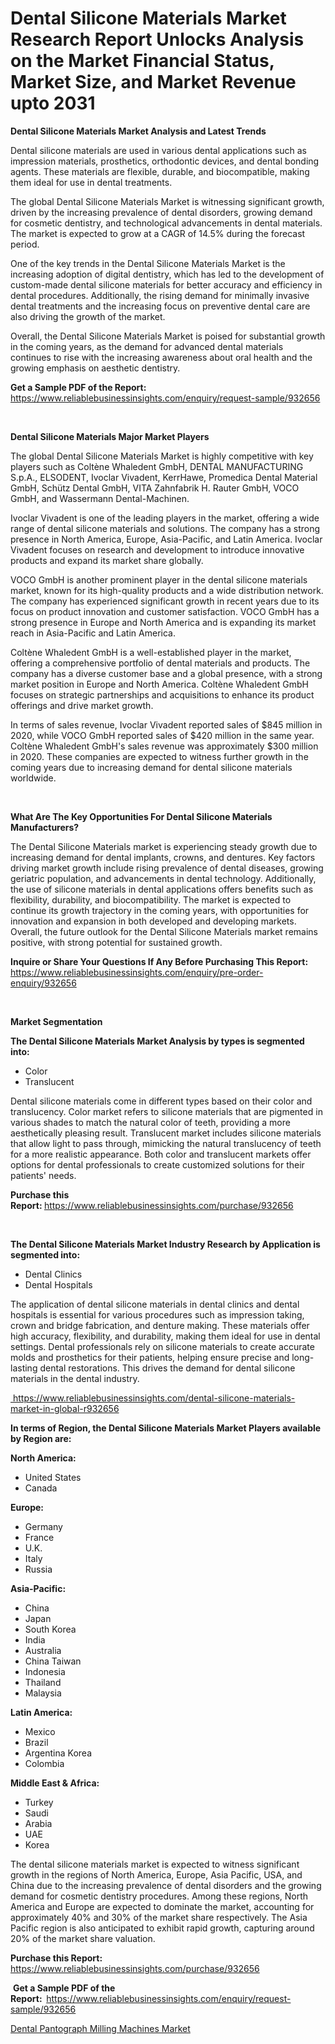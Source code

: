 <p><h1>Dental Silicone Materials Market Research Report Unlocks Analysis on the Market Financial Status, Market Size, and Market Revenue upto 2031</h1></p><p><strong>Dental Silicone Materials Market Analysis and Latest Trends</strong></p>
<p><p>Dental silicone materials are used in various dental applications such as impression materials, prosthetics, orthodontic devices, and dental bonding agents. These materials are flexible, durable, and biocompatible, making them ideal for use in dental treatments.</p><p>The global Dental Silicone Materials Market is witnessing significant growth, driven by the increasing prevalence of dental disorders, growing demand for cosmetic dentistry, and technological advancements in dental materials. The market is expected to grow at a CAGR of 14.5% during the forecast period.</p><p>One of the key trends in the Dental Silicone Materials Market is the increasing adoption of digital dentistry, which has led to the development of custom-made dental silicone materials for better accuracy and efficiency in dental procedures. Additionally, the rising demand for minimally invasive dental treatments and the increasing focus on preventive dental care are also driving the growth of the market.</p><p>Overall, the Dental Silicone Materials Market is poised for substantial growth in the coming years, as the demand for advanced dental materials continues to rise with the increasing awareness about oral health and the growing emphasis on aesthetic dentistry.</p></p>
<p><strong>Get a Sample PDF of the Report:&nbsp;</strong> <a href="https://www.reliablebusinessinsights.com/enquiry/request-sample/932656">https://www.reliablebusinessinsights.com/enquiry/request-sample/932656</a></p>
<p>&nbsp;</p>
<p><strong>Dental Silicone Materials Major Market Players</strong></p>
<p><p>The global Dental Silicone Materials Market is highly competitive with key players such as Coltène Whaledent GmbH, DENTAL MANUFACTURING S.p.A., ELSODENT, Ivoclar Vivadent, KerrHawe, Promedica Dental Material GmbH, Schütz Dental GmbH, VITA Zahnfabrik H. Rauter GmbH, VOCO GmbH, and Wassermann Dental-Machinen. </p><p>Ivoclar Vivadent is one of the leading players in the market, offering a wide range of dental silicone materials and solutions. The company has a strong presence in North America, Europe, Asia-Pacific, and Latin America. Ivoclar Vivadent focuses on research and development to introduce innovative products and expand its market share globally.</p><p>VOCO GmbH is another prominent player in the dental silicone materials market, known for its high-quality products and a wide distribution network. The company has experienced significant growth in recent years due to its focus on product innovation and customer satisfaction. VOCO GmbH has a strong presence in Europe and North America and is expanding its market reach in Asia-Pacific and Latin America.</p><p>Coltène Whaledent GmbH is a well-established player in the market, offering a comprehensive portfolio of dental materials and products. The company has a diverse customer base and a global presence, with a strong market position in Europe and North America. Coltène Whaledent GmbH focuses on strategic partnerships and acquisitions to enhance its product offerings and drive market growth.</p><p>In terms of sales revenue, Ivoclar Vivadent reported sales of $845 million in 2020, while VOCO GmbH reported sales of $420 million in the same year. Coltène Whaledent GmbH's sales revenue was approximately $300 million in 2020. These companies are expected to witness further growth in the coming years due to increasing demand for dental silicone materials worldwide.</p></p>
<p>&nbsp;</p>
<p><strong>What Are The Key Opportunities For Dental Silicone Materials Manufacturers?</strong></p>
<p><p>The Dental Silicone Materials market is experiencing steady growth due to increasing demand for dental implants, crowns, and dentures. Key factors driving market growth include rising prevalence of dental diseases, growing geriatric population, and advancements in dental technology. Additionally, the use of silicone materials in dental applications offers benefits such as flexibility, durability, and biocompatibility. The market is expected to continue its growth trajectory in the coming years, with opportunities for innovation and expansion in both developed and developing markets. Overall, the future outlook for the Dental Silicone Materials market remains positive, with strong potential for sustained growth.</p></p>
<p><strong>Inquire or Share Your Questions If Any Before Purchasing This Report:</strong> <a href="https://www.reliablebusinessinsights.com/enquiry/pre-order-enquiry/932656">https://www.reliablebusinessinsights.com/enquiry/pre-order-enquiry/932656</a></p>
<p>&nbsp;</p>
<p><strong>Market Segmentation</strong></p>
<p><strong>The Dental Silicone Materials Market Analysis by types is segmented into:</strong></p>
<p><ul><li>Color</li><li>Translucent</li></ul></p>
<p><p>Dental silicone materials come in different types based on their color and translucency. Color market refers to silicone materials that are pigmented in various shades to match the natural color of teeth, providing a more aesthetically pleasing result. Translucent market includes silicone materials that allow light to pass through, mimicking the natural translucency of teeth for a more realistic appearance. Both color and translucent markets offer options for dental professionals to create customized solutions for their patients' needs.</p></p>
<p><strong>Purchase this Report:&nbsp;</strong><a href="https://www.reliablebusinessinsights.com/purchase/932656">https://www.reliablebusinessinsights.com/purchase/932656</a></p>
<p>&nbsp;</p>
<p><strong>The Dental Silicone Materials Market Industry Research by Application is segmented into:</strong></p>
<p><ul><li>Dental Clinics</li><li>Dental Hospitals</li></ul></p>
<p><p>The application of dental silicone materials in dental clinics and dental hospitals is essential for various procedures such as impression taking, crown and bridge fabrication, and denture making. These materials offer high accuracy, flexibility, and durability, making them ideal for use in dental settings. Dental professionals rely on silicone materials to create accurate molds and prosthetics for their patients, helping ensure precise and long-lasting dental restorations. This drives the demand for dental silicone materials in the dental industry.</p></p>
<p><a href="https://www.reliablebusinessinsights.com/dental-silicone-materials-market-in-global-r932656">&nbsp;https://www.reliablebusinessinsights.com/dental-silicone-materials-market-in-global-r932656</a></p>
<p><strong>In terms of Region, the Dental Silicone Materials Market Players available by Region are:</strong></p>
<p>
    <p> <strong> North America: </strong>
        <ul>
            <li>United States</li>
            <li>Canada</li>
        </ul>
        </p> 
    <p> <strong> Europe: </strong>
        <ul>
            <li>Germany</li>
            <li>France</li>
            <li>U.K.</li>
            <li>Italy</li>
            <li>Russia</li>
        </ul>
        </p> 
    <p> <strong> Asia-Pacific: </strong>
        <ul>
            <li>China</li>
            <li>Japan</li>
            <li>South Korea</li>
            <li>India</li>
            <li>Australia</li>
            <li>China Taiwan</li>
            <li>Indonesia</li>
            <li>Thailand</li>
            <li>Malaysia</li>
        </ul>
        </p> 
    <p> <strong> Latin America: </strong>
        <ul>
            <li>Mexico</li>
            <li>Brazil</li>
            <li>Argentina Korea</li>
            <li>Colombia</li>
        </ul>
        </p> 
    <p> <strong> Middle East & Africa: </strong>
        <ul>
            <li>Turkey</li>
            <li>Saudi</li>
            <li>Arabia</li>
            <li>UAE</li>
            <li>Korea</li>
        </ul>
    </p>
    </p>
<p><p>The dental silicone materials market is expected to witness significant growth in the regions of North America, Europe, Asia Pacific, USA, and China due to the increasing prevalence of dental disorders and the growing demand for cosmetic dentistry procedures. Among these regions, North America and Europe are expected to dominate the market, accounting for approximately 40% and 30% of the market share respectively. The Asia Pacific region is also anticipated to exhibit rapid growth, capturing around 20% of the market share valuation.</p></p>
<p><strong>Purchase this Report: </strong><a href="https://www.reliablebusinessinsights.com/purchase/932656">https://www.reliablebusinessinsights.com/purchase/932656</a></p>
<p>&nbsp;<strong>Get a Sample PDF of the Report:&nbsp;&nbsp;</strong><a href="https://www.reliablebusinessinsights.com/enquiry/request-sample/932656">https://www.reliablebusinessinsights.com/enquiry/request-sample/932656</a></p>
<p><strong></strong></p>
<p><p><a href="https://github.com/nafisalvee228/Market-Research-Report-List-2/blob/main/dental-pantograph-milling-machines-market.md">Dental Pantograph Milling Machines Market</a></p></p>